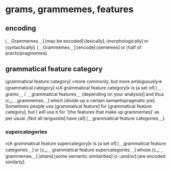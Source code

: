 # grams, grammemes, features

## encoding

⟮＿Grammemes＿⟯ ⟮may be encoded⟯ ⟮lexically⟯, ⟮morphologically⟯ or ⟮syntactically⟯.
⟮＿Grammemes＿⟯ ⟮encode⟯ ⟮sememes⟯ or ⟮half of practs/pragmemes⟯.

## grammatical feature category

⟮grammatical feature category⟯ =more commonly, but more ambiguously=> ⟮grammatical category⟯
»⟮A grammatical feature category⟯« is ⟮a set of⟯ ⟮＿grams＿ / ＿grammatical features＿ (depending on your analysis)⟯ and thus ⟮c_;＿grammemes＿⟯ which ⟮divide up a certain semantopragmatic pie⟯.
Sometimes people use ⟮grammatical feature⟯ for ⟮grammatical feature category⟯, but I will use it for '⟮the features that make up grammemes⟯' as per usual.
⟮Not all languoids⟯ have ⟮all⟯ ⟮＿grammatical feature categories＿⟯.

### supercategories

»⟮A grammatical feature supercategory⟯« is ⟮a set of⟯ ⟮＿grammatical feature categories＿⟯ or ⟮c_;＿grammatical feature supercategories＿⟯ whose ⟮c_;＿grammemes＿⟯ ⟮share⟯ ⟮some semantic similarities⟯ ⟮c-;and/or⟯ ⟮are encoded similarly⟯.